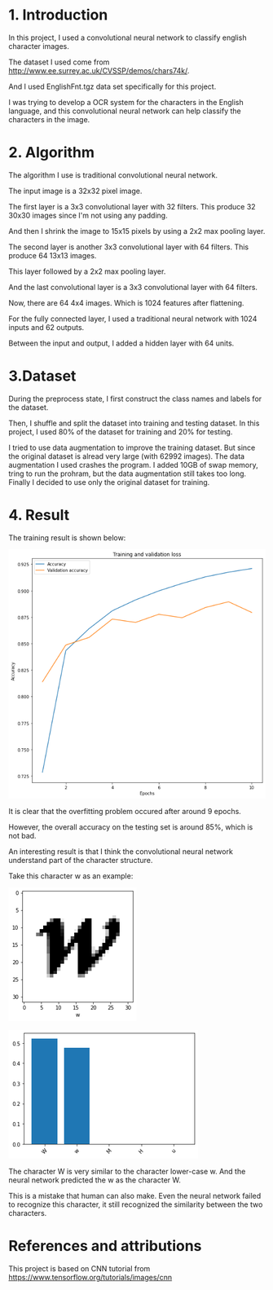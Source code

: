 # 1. Introduction

In this project, I used a convolutional neural network to classify english character images.

The dataset I used come from http://www.ee.surrey.ac.uk/CVSSP/demos/chars74k/.

And I used EnglishFnt.tgz data set specifically for this project.

I was trying to develop a OCR system for the characters in the English language, and this convolutional neural network can help classify the characters in the image.

# 2. Algorithm

The algorithm I use is traditional convolutional neural network.

The input image is a 32x32 pixel image.

The first layer is a 3x3 convolutional layer with 32 filters. This produce 32 30x30 images since I'm not using any padding.

And then I shrink the image to 15x15 pixels by using a 2x2 max pooling layer.

The second layer is another 3x3 convolutional layer with 64 filters. This produce 64 13x13 images.

This layer followed by a 2x2 max pooling layer.

And the last convolutional layer is a 3x3 convolutional layer with 64 filters.

Now, there are 64 4x4 images. Which is 1024 features after flattening.

For the fully connected layer, I used a traditional neural network with 1024 inputs and 62 outputs.

Between the input and output, I added a hidden layer with 64 units.

# 3.Dataset

During the preprocess state, I first construct the class names and labels for the dataset.

Then, I shuffle and split the dataset into training and testing dataset. In this project, I used 80% of the dataset for training and 20% for testing.

I tried to use data augmentation to improve the training dataset. But since the original dataset is alread very large (with 62992 images). The data augmentation I used crashes the program. I added 10GB of swap memory, tring to run the prohram, but the data augmentation still takes too long. Finally I decided to use only the original dataset for training.

# 4. Result

The training result is shown below:

![accuracy](accuracy.png)

It is clear that the overfitting problem occured after around 9 epochs.

However, the overall accuracy on the testing set is around 85%, which is not bad.

An interesting result is that I think the convolutional neural network understand part of the character structure.

Take this character w as an example:

![W](w-char.png)

![W-res](w-char-res.png)

The character W is very similar to the character lower-case w. And the neural network predicted the w as the character W.

This is a mistake that human can also make. Even the neural network failed to recognize this character, it still recognized the similarity between the two characters.

# References and attributions

This project is based on CNN tutorial from https://www.tensorflow.org/tutorials/images/cnn